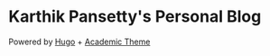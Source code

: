 # Karthik Pansetty's Personal Blog

Powered by [Hugo](https://gohugo.io) + [Academic Theme](https://themes.gohugo.io/academic/)
